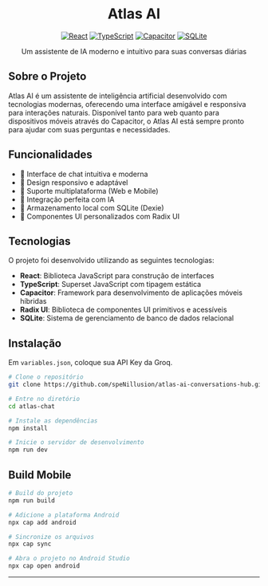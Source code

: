 <div align="center">

# Atlas AI 

[![React](https://img.shields.io/badge/React-20232A?style=for-the-badge&logo=react&logoColor=61DAFB)](https://reactjs.org/)
[![TypeScript](https://img.shields.io/badge/TypeScript-007ACC?style=for-the-badge&logo=typescript&logoColor=white)](https://www.typescriptlang.org/)
[![Capacitor](https://img.shields.io/badge/Capacitor-119EFF?style=for-the-badge&logo=Capacitor&logoColor=white)](https://capacitorjs.com/)
[![SQLite](https://img.shields.io/badge/SQLite-07405E?style=for-the-badge&logo=sqlite&logoColor=white)](https://www.sqlite.org/)

Um assistente de IA moderno e intuitivo para suas conversas diárias

</div>

## Sobre o Projeto

Atlas AI é um assistente de inteligência artificial desenvolvido com tecnologias modernas, oferecendo uma interface amigável e responsiva para interações naturais. Disponível tanto para web quanto para dispositivos móveis através do Capacitor, o Atlas AI está sempre pronto para ajudar com suas perguntas e necessidades.

## Funcionalidades

- 💬 Interface de chat intuitiva e moderna
- 🎨 Design responsivo e adaptável
- 📱 Suporte multiplataforma (Web e Mobile)
- 🔄 Integração perfeita com IA
- 💾 Armazenamento local com SQLite (Dexie)
- 🎯 Componentes UI personalizados com Radix UI

## Tecnologias

O projeto foi desenvolvido utilizando as seguintes tecnologias:

- **React**: Biblioteca JavaScript para construção de interfaces
- **TypeScript**: Superset JavaScript com tipagem estática
- **Capacitor**: Framework para desenvolvimento de aplicações móveis híbridas
- **Radix UI**: Biblioteca de componentes UI primitivos e acessíveis
- **SQLite**: Sistema de gerenciamento de banco de dados relacional

## Instalação

Em ```variables.json```, coloque sua API Key da Groq.

```bash
# Clone o repositório
git clone https://github.com/speNillusion/atlas-ai-conversations-hub.git

# Entre no diretório
cd atlas-chat

# Instale as dependências
npm install

# Inicie o servidor de desenvolvimento
npm run dev
```

## Build Mobile

```bash
# Build do projeto
npm run build

# Adicione a plataforma Android
npx cap add android

# Sincronize os arquivos
npx cap sync

# Abra o projeto no Android Studio
npx cap open android
```
---
